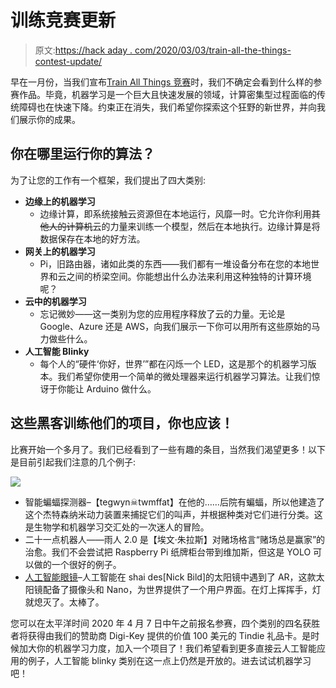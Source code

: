 # 训练竞赛更新

> 原文:[https://hack aday . com/2020/03/03/train-all-the-things-contest-update/](https://hackaday.com/2020/03/03/train-all-the-things-contest-update/)

早在一月份，当我们宣布[Train All Things 竞赛](https://hackaday.io/contest/169421-train-all-the-things)时，我们不确定会看到什么样的参赛作品。毕竟，机器学习是一个巨大且快速发展的领域，计算密集型过程面临的传统障碍也在快速下降。约束正在消失，我们希望你探索这个狂野的新世界，并向我们展示你的成果。

## 你在哪里运行你的算法？

为了让您的工作有一个框架，我们提出了四大类别:

*   **边缘上的机器学习**
    *   边缘计算，即系统接触云资源但在本地运行，风靡一时。它允许你利用~~其他人的计算机~~云的力量来训练一个模型，然后在本地执行。边缘计算是将数据保存在本地的好方法。
*   **网关上的机器学习**
    *   Pi，旧路由器，诸如此类的东西——我们都有一堆设备分布在您的本地世界和云之间的桥梁空间。你能想出什么办法来利用这种独特的计算环境呢？
*   **云中的机器学习**
    *   忘记微妙——这一类别为您的应用程序释放了云的力量。无论是 Google、Azure 还是 AWS，向我们展示一下你可以用所有这些原始的马力做些什么。
*   **人工智能 Blinky**
    *   每个人的“硬件‘你好，世界’”都在闪烁一个 LED，这是那个的机器学习版本。我们希望你使用一个简单的微处理器来运行机器学习算法。让我们惊讶于你能让 Arduino 做什么。

## 这些黑客训练他们的项目，你也应该！

比赛开始一个多月了。我们已经看到了一些有趣的条目，当然我们渴望更多！以下是目前引起我们注意的几个例子:

![](../Images/8d5c03d45c3e6e9c4235301343082367.png)

*   智能蝙蝠探测器–【tegwyn☠twmffat】在他的……后院有蝙蝠，所以他建造了这个杰特森纳米动力装置来捕捉它们的叫声，并根据种类对它们进行分类。这是生物学和机器学习交汇处的一次迷人的冒险。
*   二十一点机器人——雨人 2.0 是【埃文·朱拉斯】对赌场格言“赌场总是赢家”的治愈。我们不会尝试把 Raspberry Pi 纸牌柜台带到维加斯，但这是 YOLO 可以做的一个很好的例子。
*   [人工智能眼镜](https://hackaday.io/project/167062-shaides)–人工智能在 shai des[Nick Bild]的太阳镜中遇到了 AR，这款太阳镜配备了摄像头和 Nano，为世界提供了一个用户界面。在灯上挥挥手，灯就熄灭了。太棒了。

您可以在太平洋时间 2020 年 4 月 7 日中午之前报名参赛，四个类别的四名获胜者将获得由我们的赞助商 Digi-Key 提供的价值 100 美元的 Tindie 礼品卡。是时候加大你的机器学习力度，加入一个项目了！我们希望看到更多直接云人工智能应用的例子，人工智能 blinky 类别在这一点上仍然是开放的。进去试试机器学习吧！